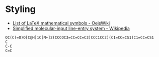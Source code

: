 # Styling

* [List of LaTeX mathematical symbols - OeisWiki](https://oeis.org/wiki/List_of_LaTeX_mathematical_symbols)
* [Simplified molecular-input line-entry system - Wikipedia](https://en.wikipedia.org/wiki/Simplified_molecular-input_line-entry_system)

````smiles
OC(C(=O)O[C@H]1C[N+]2(CCCOC3=CC=CC=C3)CCC1CC2)(C1=CC=CS1)C1=CC=CS1
C
C-C
C=C
````
